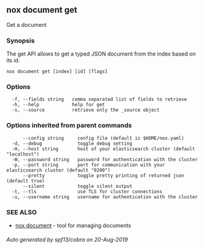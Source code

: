 ## nox document get

Get a document

### Synopsis

The get API allows to get a typed JSON document from the index based on its id.

```
nox document get [index] [id] [flags]
```

### Options

```
  -f, --fields string   comma separated list of fields to retrieve
  -h, --help            help for get
  -s, --source          retrieve only the _source object
```

### Options inherited from parent commands

```
      --config string     config file (default is $HOME/nox.yaml)
  -d, --debug             toggle debug setting
  -H, --host string       host of your elasticsearch cluster (default "localhost")
  -W, --password string   password for authentication with the cluster
  -p, --port string       port for communication with your elasticsearch cluster (default "9200")
      --pretty            toggle pretty printing of returned json (default true)
      --silent            toggle silent output
  -t, --tls               use TLS for cluster connections
  -u, --username string   username for authentication with the cluster
```

### SEE ALSO

* [nox document](nox_document.md)	 - tool for managing documents

###### Auto generated by spf13/cobra on 20-Aug-2019
